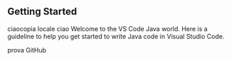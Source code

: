 ## Getting Started
ciaocopia locale ciao
Welcome to the VS Code Java world. Here is a guideline to help you get started to write Java code in Visual Studio Code.

prova GitHub
